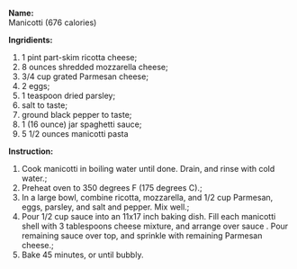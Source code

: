 **Name:**  
Manicotti (676 calories)

**Ingridients:**  
1. 1 pint part-skim ricotta cheese;  
1. 8 ounces shredded mozzarella cheese;  
1. 3/4 cup grated Parmesan cheese;  
1. 2 eggs;  
1. 1 teaspoon dried parsley;  
1. salt to taste;  
1. ground black pepper to taste;  
1. 1 (16 ounce) jar spaghetti sauce;  
1. 5 1/2 ounces manicotti pasta

**Instruction:**  
1. Cook manicotti in boiling water until done. Drain, and rinse with cold 
water.;  
1. Preheat oven to 350 degrees F (175 degrees C).;  
1. In a large bowl, combine ricotta, mozzarella, and 1/2 cup Parmesan, eggs, 
parsley, and salt and pepper. Mix well.;  
1. Pour 1/2 cup sauce into an 11x17 inch baking dish. Fill each manicotti 
shell with 3 tablespoons cheese mixture, and arrange over sauce . Pour 
remaining sauce over top, and sprinkle with remaining Parmesan cheese.;  
1. Bake 45 minutes, or until bubbly.
